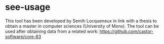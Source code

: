 # see-usage
This tool has been developed by Semih Locqueneux in link with a thesis to obtain a master in computer sciences (University of Mons). The tool can be used after obtaining data from a related work: https://github.com/castor-software/core-83
